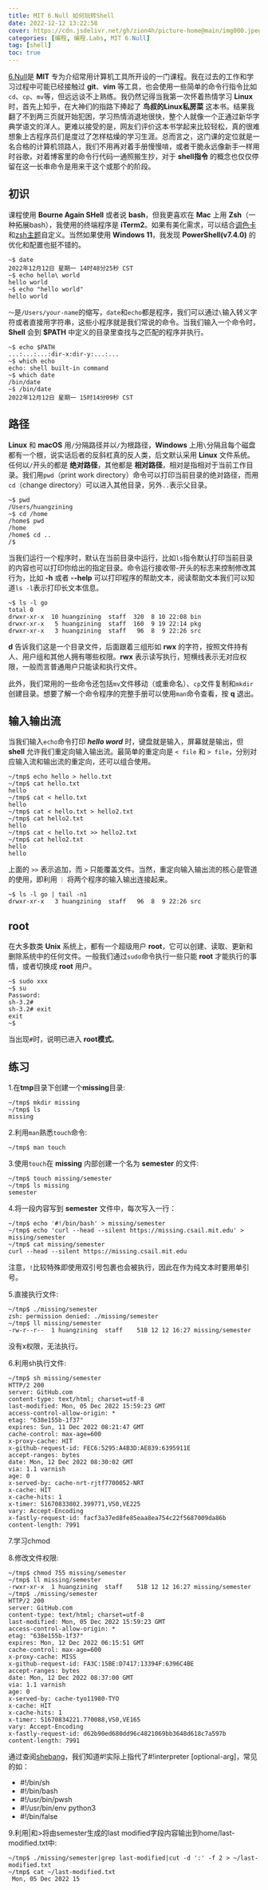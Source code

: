 ```yaml
---
title: MIT 6.Null 如何玩转Shell
date: 2022-12-12 13:22:58
cover: https://cdn.jsdelivr.net/gh/zion4h/picture-home@main/img000.jpeg
categories: [编程, 编程.Labs, MIT 6.Null]
tag: [shell]
toc: true
---
```


[6.Null](https://missing.csail.mit.edu)是 **MIT** 专为介绍常用计算机工具所开设的一门课程。我在过去的工作和学习过程中可能已经接触过 **git**、**vim** 等工具，也会使用一些简单的命令行指令比如`cd`、`cp`、`mv`等，但远远谈不上熟练。我仍然记得当我第一次怀着热情学习 **Linux** 时，首先上知乎，在大神们的指路下捧起了 **鸟叔的Linux私房菜** 这本书。结果我翻了不到两三页就开始犯困，学习热情消退地很快，整个人就像一个正通过新华字典学语文的洋人。更难以接受的是，网友们评价这本书学起来比较轻松，真的很难想象上古程序员们是度过了怎样枯燥的学习生涯。总而言之，这门课的定位就是一名合格的计算机领路人，我们不用再对着手册慢慢啃，或者干脆永远像新手一样用时谷歌，对着博客里的命令行代码一通照搬生抄，对于 **shell指令** 的概念也仅仅停留在这一长串命令是用来干这个或那个的阶段。
<!--more-->

## 初识

课程使用 **Bourne Again SHell** 或者说 **bash**，但我更喜欢在 **Mac** 上用 **Zsh**（一种拓展bash），我使用的终端程序是 **iTerm2**。如果有美化需求，可以结合[调色卡](https://iterm2colorschemes.com)和[zsh主题](https://github.com/ohmyzsh/ohmyzsh/wiki/Themes)自定义。当然如果使用 **Windows 11**，我发现 **PowerShell(v7.4.0)** 的优化和配置也挺不错的。

```shell
~$ date
2022年12月12日 星期一 14时48分25秒 CST
~$ echo hello\ world
hello world
~$ echo "hello world"
hello world
```

`～`是`/Users/your-name`的缩写，`date`和`echo`都是程序，我们可以通过`\`输入转义字符或者直接用字符串，这些小程序就是我们常说的命令。当我们输入一个命令时，**Shell** 会到 **$PATH** 中定义的目录里查找与之匹配的程序并执行。

```shell
~$ echo $PATH
...:...:...:dir-x:dir-y:...:...
~$ which echo
echo: shell built-in command
~$ which date
/bin/date
~$ /bin/date
2022年12月12日 星期一 15时14分09秒 CST
```

## 路径

**Linux** 和 **macOS** 用`/`分隔路径并以`/`为根路径，**Windows** 上用`\`分隔且每个磁盘都有一个根，说实话后者的反斜杠真的反人类，后文默认采用 **Linux** 文件系统。任何以`/`开头的都是 **绝对路径**，其他都是 **相对路径**，相对是指相对于当前工作目录。我们用`pwd`（print work directory）命令可以打印当前目录的绝对路径，而用`cd`（change directory）可以进入其他目录，另外`..`表示父目录。

```shell
~$ pwd
/Users/huangzining
~$ cd /home
/home$ pwd
/home
/home$ cd ..
/$
```

当我们运行一个程序时，默认在当前目录中运行，比如`ls`指令默认打印当前目录的内容也可以打印你给出的指定目录。命令运行接收带-开头的标志来控制修改其行为，比如 **-h** 或者 **--help** 可以打印程序的帮助文本，阅读帮助文本我们可以知道`ls -l`表示打印长文本信息。

```shell
~$ ls -l go
total 0
drwxr-xr-x  10 huangzining  staff  320  8 10 22:08 bin
drwxr-xr-x   5 huangzining  staff  160  9 19 22:14 pkg
drwxr-xr-x   3 huangzining  staff   96  8  9 22:26 src
```

**d** 告诉我们这是一个目录文件，后面跟着三组形如 **rwx** 的字符，按照文件持有人、用户组和其他人拥有哪些权限。**rwx** 表示读写执行，短横线表示无对应权限，一般而言普通用户只能读和执行文件。

此外，我们常用的一些命令还包括`mv`文件移动（或重命名）、`cp`文件复制和`mkdir`创建目录。想要了解一个命令程序的完整手册可以使用`man`命令查看，按 **q** 退出。

## 输入输出流

当我们输入`echo`命令打印 ***hello word*** 时，键盘就是输入，屏幕就是输出，但 **shell** 允许我们重定向输入输出流。最简单的重定向是 `< file` 和 `> file`，分别对应输入流和输出流的重定向，还可以组合使用。

```shell
~/tmp$ echo hello > hello.txt
~/tmp$ cat hello.txt
hello
~/tmp$ cat < hello.txt
hello
~/tmp$ cat < hello.txt > hello2.txt
~/tmp$ cat hello2.txt
hello
~/tmp$ cat < hello.txt >> hello2.txt
~/tmp$ cat hello2.txt
hello
hello 
```

上面的 `>>` 表示追加，而 `>` 只能覆盖文件。当然，重定向输入输出流的核心是管道的使用，即利用 `｜` 将两个程序的输入输出连接起来。

```shell
~$ ls -l go | tail -n1
drwxr-xr-x   3 huangzining  staff   96  8  9 22:26 src
```

## root

在大多数类 **Unix** 系统上，都有一个超级用户 **root**，它可以创建、读取、更新和删除系统中的任何文件。一般我们通过`sudo`命令执行一些只能 **root** 才能执行的事情，或者切换成 **root** 用户。

```shell
~$ sudo xxx
~$ su
Password:
sh-3.2#
sh-3.2# exit
exit
~$
```

当出现`#`时，说明已进入 **root模式**。

## 练习

1.在**tmp**目录下创建一个**missing**目录:

```shell
~/tmp$ mkdir missing
~/tmp$ ls
missing
```

2.利用`man`熟悉`touch`命令:

```shell
~/tmp$ man touch
```

3.使用`touch`在 **missing** 内部创建一个名为 **semester** 的文件:

```shell
~/tmp$ touch missing/semester
~/tmp$ ls missing
semester
```

4.将一段内容写到 **semester** 文件中，每次写入一行：

```shell
~/tmp$ echo '#!/bin/bash' > missing/semester
~/tmp$ echo 'curl --head --silent https://missing.csail.mit.edu' > missing/semester
~/tmp$ cat missing/semester
curl --head --silent https://missing.csail.mit.edu
```

注意，`!`比较特殊即使用双引号包裹也会被执行，因此在作为纯文本时要用单引号。

5.直接执行文件:

```shell
~/tmp$ ./missing/semester
zsh: permission denied: ./missing/semester
~/tmp$ ll missing/semester
-rw-r--r--  1 huangzining  staff    51B 12 12 16:27 missing/semester
```

没有x权限，无法执行。

6.利用sh执行文件:

```shell
~/tmp$ sh missing/semester
HTTP/2 200
server: GitHub.com
content-type: text/html; charset=utf-8
last-modified: Mon, 05 Dec 2022 15:59:23 GMT
access-control-allow-origin: *
etag: "638e155b-1f37"
expires: Sun, 11 Dec 2022 08:21:47 GMT
cache-control: max-age=600
x-proxy-cache: HIT
x-github-request-id: FEC6:5295:A4B3D:AE839:6395911E
accept-ranges: bytes
date: Mon, 12 Dec 2022 08:30:02 GMT
via: 1.1 varnish
age: 0
x-served-by: cache-nrt-rjtf7700052-NRT
x-cache: HIT
x-cache-hits: 1
x-timer: S1670833802.399771,VS0,VE225
vary: Accept-Encoding
x-fastly-request-id: facf3a37ed8fe85eaa8ea754c22f5687009da86b
content-length: 7991
```

7.学习chmod

8.修改文件权限:

```shell
~/tmp$ chmod 755 missing/semester
~/tmp$ ll missing/semester
-rwxr-xr-x  1 huangzining  staff    51B 12 12 16:27 missing/semester
~/tmp$ ./missing/semester
HTTP/2 200
server: GitHub.com
content-type: text/html; charset=utf-8
last-modified: Mon, 05 Dec 2022 15:59:23 GMT
access-control-allow-origin: *
etag: "638e155b-1f37"
expires: Mon, 12 Dec 2022 06:15:51 GMT
cache-control: max-age=600
x-proxy-cache: MISS
x-github-request-id: FA3C:15BE:D7417:13394F:6396C4BE
accept-ranges: bytes
date: Mon, 12 Dec 2022 08:37:00 GMT
via: 1.1 varnish
age: 0
x-served-by: cache-tyo11980-TYO
x-cache: HIT
x-cache-hits: 1
x-timer: S1670834221.770088,VS0,VE165
vary: Accept-Encoding
x-fastly-request-id: d62b90ed680dd96c4821069bb3648d618c7a597b
content-length: 7991
```

通过查阅[shebang](https://en.wikipedia.org/wiki/Shebang_(Unix))，我们知道#!实际上指代了#!interpreter [optional-arg]，常见的如：

- #!/bin/sh
- \#!/bin/bash
- \#!/usr/bin/pwsh
- \#!/usr/bin/env python3
- \#!/bin/false

9.利用|和>将由semester生成的last modified字段内容输出到home/last-modified.txt中:

```shell
~/tmp$ ./missing/semester|grep last-modified|cut -d ':' -f 2 > ~/last-modified.txt
~/tmp$ cat ~/last-modified.txt
 Mon, 05 Dec 2022 15
```
